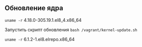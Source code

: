 ## Обновление ядра

`uname -r`
4.18.0-305.19.1.el8_4.x86_64

Запустить скрипт обновления
`
bash /vagrant/kernel-update.sh
`

`uname -r`
6.1.2-1.el8.elrepo.x86_64
